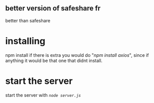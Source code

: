 ## better version of safeshare fr
better than safeshare

# installing

npm install if there is extra you would do "*npm install axios*", since if anything it would be that one that didnt install.

# start the server

start the server with *`node server.js`*

